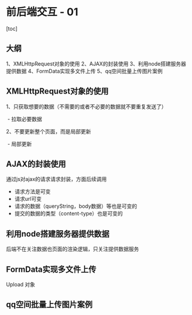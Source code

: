 # 前后端交互 - 01

[toc]

## 大纲

1、XMLHttpRequest对象的使用
2、AJAX的封装使用
3、利用node搭建服务器提供数据
4、FormData实现多文件上传
5、qq空间批量上传图片案例



## XMLHttpRequest对象的使用

1、只获取想要的数据（不需要的或者不必要的数据就不要重复发送了）

​	- 拉取必要数据

2、不要更新整个页面，而是局部更新

​	- 局部更新



## AJAX的封装使用

通过js对ajax的请求请求封装，方面后续调用

- 请求方法是可变
- 请求url可变
- 请求的数据（queryString，body数据）等也是可变的
- 提交的数据的类型（content-type）也是可变的



## 利用node搭建服务器提供数据

后端不在关注数据也页面的渲染逻辑，只关注提供数据服务



## FormData实现多文件上传

Upload 对象

## qq空间批量上传图片案例


